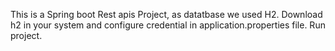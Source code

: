 This is a Spring boot Rest apis Project, as datatbase we used H2.
Download h2 in your system and configure credential in application.properties file.
Run project.
